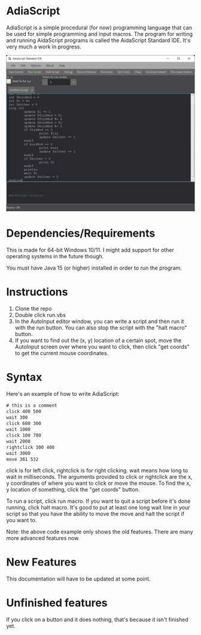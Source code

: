 # AdiaScript

AdiaScript is a simple procedural (for now) programming language that can be used for simple programming and input macros. The program for writing and running AidaScript programs is called the AidaScript Standard IDE. It's very much a work in progress.

![AdiaScript screenshot](https://raw.githubusercontent.com/0x416c616e/AdiaScript/master/adiascript.png)

# Dependencies/Requirements

This is made for 64-bit Windows 10/11. I might add support for other operating systems in the future though.

You must have Java 15 (or higher) installed in order to run the program.

# Instructions

1. Clone the repo
2. Double click run.vbs
3. In the AutoInput editor window, you can write a script and then run it with the run button. You can also stop the script with the "halt macro" button.
4. If you want to find out the (x, y) location of a certain spot, move the AutoInput screen over where you want to click, then click "get coords" to get the current mouse coordinates. 

# Syntax

Here's an example of how to write AdiaScript:

    # this is a comment
    click 400 500
    wait 300
    click 600 300
    wait 1000
    click 100 700
    wait 2000
    rightclick 300 400
    wait 3000
    move 361 532


click is for left click, rightclick is for right clicking. wait means how long to wait in milliseconds. The arguments provided to click or rightclick are the x, y coordinates of where you want to click or move the mouse. To find the x, y location of something, click the "get coords" button. 

To run a script, click run macro. If you want to quit a script before it's done running, click halt macro. It's good to put at least one long wait line in your script so that you have the ability to move the move and halt the script if you want to. 

Note: the above code example only shows the old features. There are many more advanced features now.

# New Features

This documentation will have to be updated at some point.

# Unfinished features

If you click on a button and it does nothing, that's because it isn't finished yet. 